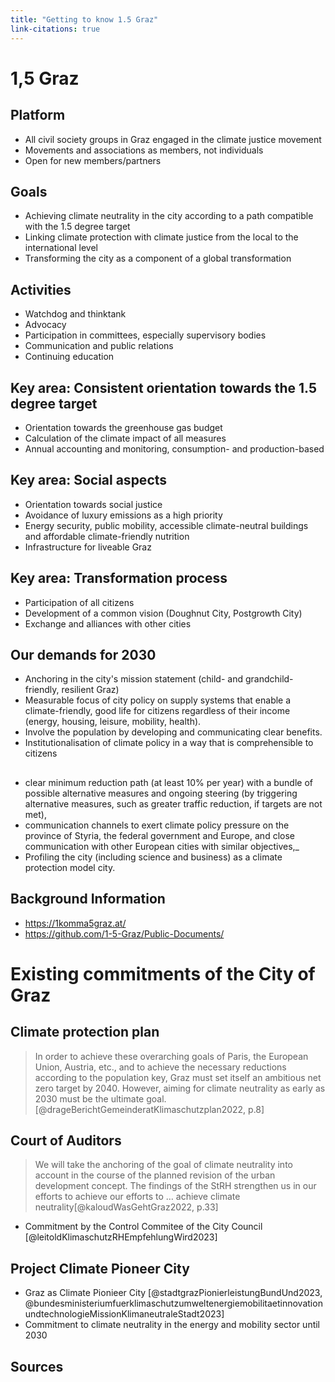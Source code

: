 ```yaml
---
title: "Getting to know 1.5 Graz"
link-citations: true
---
```


# 1,5 Graz

## Platform
- All civil society groups in Graz engaged in the climate justice movement
- Movements and associations as members, not individuals
- Open for new members/partners


## Goals

- Achieving climate neutrality in the city according to a path compatible with the 1.5 degree target
- Linking climate protection with climate justice from the local to the international level
- Transforming the city as a component of a global transformation

## Activities

- Watchdog and thinktank
- Advocacy
- Participation in committees, especially supervisory bodies
- Communication and public relations
- Continuing education

## Key area: Consistent orientation towards the 1.5 degree target

- Orientation towards the greenhouse gas budget
- Calculation of the climate impact of all measures
- Annual accounting and monitoring, consumption- and production-based

## Key area: Social aspects

- Orientation towards social justice
- Avoidance of luxury emissions as a high priority
- Energy security, public mobility, accessible climate-neutral buildings and affordable climate-friendly nutrition
- Infrastructure for liveable Graz

## Key area: Transformation process

- Participation of all citizens
- Development of a common vision (Doughnut City, Postgrowth City)
- Exchange and alliances with other cities


## Our demands for 2030


* Anchoring in the city's mission statement (child- and grandchild-friendly, resilient Graz)
* Measurable focus of city policy on supply systems that enable a climate-friendly, good life for citizens regardless of their income (energy, housing, leisure, mobility, health).  
* Involve the population by developing and communicating clear benefits. 
* Institutionalisation of climate policy in a way that is comprehensible to citizens 

## 

* clear minimum reduction path (at least 10% per year) with a bundle of possible alternative measures and ongoing steering (by triggering alternative measures, such as greater traffic reduction, if targets are not met), 
* communication channels to exert climate policy pressure on the province of Styria, the federal government and Europe, and close communication with other European cities with similar objectives,_
* Profiling the city (including science and business) as a climate protection model city.

## Background Information

- <https://1komma5graz.at/>
- <https://github.com/1-5-Graz/Public-Documents/>



#  Existing commitments of the City of Graz

## Climate protection plan

> In order to achieve these overarching goals of Paris, the European Union, Austria, etc., and to achieve the necessary reductions according to the population key, Graz must set itself an ambitious net zero target by 2040. However, aiming for climate neutrality as early as 2030 must be the ultimate goal. [@drageBerichtGemeinderatKlimaschutzplan2022, p.8]

## Court of Auditors

> We will take the anchoring of the goal of climate neutrality into account in the course of the planned revision of the urban development concept. The findings of the StRH strengthen us in our efforts to achieve our efforts to …  achieve climate neutrality[@kaloudWasGehtGraz2022, p.33]

* Commitment by the Control Commitee of the City Council [@leitoldKlimaschutzRHEmpfehlungWird2023]

## Project Climate Pioneer City
 
 - Graz as Climate Pionieer City [@stadtgrazPionierleistungBundUnd2023, @bundesministeriumfuerklimaschutzumweltenergiemobilitaetinnovationundtechnologieMissionKlimaneutraleStadt2023]
 - Commitment to climate neutrality in the energy and mobility sector until 2030



## Sources

<style> #sources div {font-size: small;} </style>

